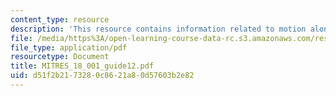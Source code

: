 ```yaml
---
content_type: resource
description: 'This resource contains information related to motion along a curve. '
file: /media/https%3A/open-learning-course-data-rc.s3.amazonaws.com/res-18-001-calculus-online-textbook-spring-2005/d51f2b2173280c8621a80d57603b2e82_MITRES_18_001_guide12.pdf
file_type: application/pdf
resourcetype: Document
title: MITRES_18_001_guide12.pdf
uid: d51f2b21-7328-0c86-21a8-0d57603b2e82
---
```

